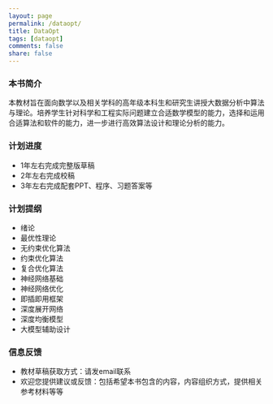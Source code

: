 ```yaml
---
layout: page
permalink: /dataopt/
title: DataOpt
tags: [dataopt]
comments: false
share: false
---
```



### 本书简介
本教材旨在面向数学以及相关学科的高年级本科生和研究生讲授大数据分析中算法与理论。培养学生针对科学和工程实际问题建立合适数学模型的能力，选择和运用合适算法和软件的能力，进一步进行高效算法设计和理论分析的能力。


### 计划进度
* 1年左右完成完整版草稿
* 2年左右完成校稿
* 3年左右完成配套PPT、程序、习题答案等
  

### 计划提纲
* 绪论 <br>
* 最优性理论 <br>
* 无约束优化算法  <br>
* 约束优化算法   <br>
* 复合优化算法   <br>
* 神经网络基础   <br>
* 神经网络优化   <br>
* 即插即用框架   <br>
* 深度展开网络   <br>
* 深度均衡模型   <br>
* 大模型辅助设计 <br>



### 信息反馈
* 教材草稿获取方式：请发email联系 <br>
* 欢迎您提供建议或反馈：包括希望本书包含的内容，内容组织方式，提供相关参考材料等等 <br>
